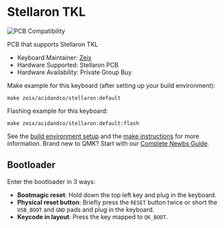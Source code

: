 # Stellaron TKL

![PCB Compatibility](https://i.imgur.com/fIBX8kF.png)

PCB that supports Stellaron TKL

* Keyboard Maintainer: [Zeix](https://github.com/itsme-zeix)
* Hardware Supported: Stellaron PCB
* Hardware Availability: Private Group Buy

Make example for this keyboard (after setting up your build environment):

    make zeix/acidandco/stellaron:default

Flashing example for this keyboard:

    make zeix/acidandco/stellaron:default:flash

See the [build environment setup](https://docs.qmk.fm/#/getting_started_build_tools) and the [make instructions](https://docs.qmk.fm/#/getting_started_make_guide) for more information. Brand new to QMK? Start with our [Complete Newbs Guide](https://docs.qmk.fm/#/newbs).

## Bootloader

Enter the bootloader in 3 ways:

* **Bootmagic reset**: Hold down the top left key and plug in the keyboard.
* **Physical reset button**: Briefly press the `RESET` button twice or short the `USB_BOOT` and `GND` pads and plug in the keyboard.
* **Keycode in layout**: Press the key mapped to `QK_BOOT`.